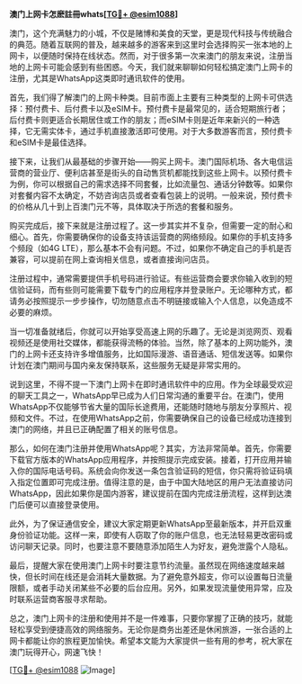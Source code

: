 **澳门上网卡怎麽註冊whats[[TG💪+ @esim1088](https://t.me/s/esim1088)]**

澳门，这个充满魅力的小城，不仅是赌博和美食的天堂，更是现代科技与传统融合的典范。随着互联网的普及，越来越多的游客来到这里时会选择购买一张本地的上网卡，以便随时保持在线状态。然而，对于很多第一次来澳门的朋友来说，注册当地的上网卡可能会感到有些困惑。今天，我们就来聊聊如何轻松搞定澳门上网卡的注册，尤其是WhatsApp这类即时通讯软件的使用。

首先，我们得了解澳门的上网卡种类。目前市面上主要有三种类型的上网卡可供选择：预付费卡、后付费卡以及eSIM卡。预付费卡是最常见的，适合短期旅行者；后付费卡则更适合长期居住或工作的朋友；而eSIM卡则是近年来新兴的一种选择，它无需实体卡，通过手机直接激活即可使用。对于大多数游客而言，预付费卡和eSIM卡是最佳选择。

接下来，让我们从最基础的步骤开始——购买上网卡。澳门国际机场、各大电信运营商的营业厅、便利店甚至是街头的自动售货机都能找到这些上网卡。以预付费卡为例，你可以根据自己的需求选择不同套餐，比如流量包、通话分钟数等。如果你对套餐内容不太确定，不妨咨询店员或者查看包装上的说明。一般来说，预付费卡的价格从几十到上百澳门元不等，具体取决于所选的套餐和服务。

购买完成后，接下来就是注册过程了。这一步其实并不复杂，但需要一定的耐心和细心。首先，你需要确保你的设备支持该运营商的网络频段。如果你的手机支持多个频段（如4G LTE），那么基本不会有问题。不过，如果你不确定自己的手机是否兼容，可以提前在网上查询相关信息，或者直接询问店员。

注册过程中，通常需要提供手机号码进行验证。有些运营商会要求你输入收到的短信验证码，而有些则可能需要下载专门的应用程序并登录账户。无论哪种方式，都请务必按照提示一步步操作，切勿随意点击不明链接或输入个人信息，以免造成不必要的麻烦。

当一切准备就绪后，你就可以开始享受高速上网的乐趣了。无论是浏览网页、观看视频还是使用社交媒体，都能获得流畅的体验。当然，除了基本的上网功能外，澳门的上网卡还支持许多增值服务，比如国际漫游、语音通话、短信发送等。如果你计划在澳门期间与国内亲友保持联系，这些服务无疑是非常实用的。

说到这里，不得不提一下澳门上网卡在即时通讯软件中的应用。作为全球最受欢迎的聊天工具之一，WhatsApp早已成为人们日常沟通的重要平台。在澳门，使用WhatsApp不仅能够节省大量的国际长途费用，还能随时随地与朋友分享照片、视频和文件。不过，在使用WhatsApp之前，你需要确保自己的设备已经成功连接到澳门的网络，并且已正确配置了相关的账号信息。

那么，如何在澳门注册并使用WhatsApp呢？其实，方法非常简单。首先，你需要下载官方版本的WhatsApp应用程序，并按照提示完成安装。接着，打开应用并输入你的国际电话号码。系统会向你发送一条包含验证码的短信，你只需将验证码填入指定位置即可完成注册。值得注意的是，由于中国大陆地区的用户无法直接访问WhatsApp，因此如果你是国内游客，建议提前在国内完成注册流程，这样到达澳门后便可以直接登录使用。

此外，为了保证通信安全，建议大家定期更新WhatsApp至最新版本，并开启双重身份验证功能。这样一来，即使有人窃取了你的账户信息，也无法轻易更改密码或访问聊天记录。同时，也要注意不要随意添加陌生人为好友，避免泄露个人隐私。

最后，提醒大家在使用澳门上网卡时要注意节约流量。虽然现在网络速度越来越快，但长时间在线还是会消耗大量数据。为了避免意外超支，你可以设置每日流量限额，或者手动关闭某些不必要的后台应用。另外，如果发现流量使用异常，应及时联系运营商客服寻求帮助。

总之，澳门上网卡的注册和使用并不是一件难事，只要你掌握了正确的技巧，就能轻松享受到便捷高效的网络服务。无论你是商务出差还是休闲旅游，一张合适的上网卡都能让你的旅程更加愉快。希望本文能为大家提供一些有用的参考，祝大家在澳门玩得开心，网速飞快！

[[TG💪+ @esim1088](https://t.me/s/esim1088) ![Image](https://i.postimg.cc/4NQfJmqS/Snipaste-2025-05-13-00-14-12.png)]
